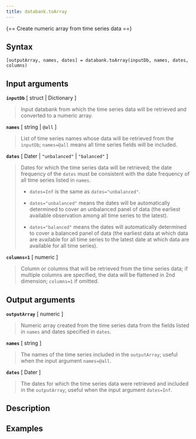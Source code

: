 ```yaml
---
title: databank.toArray
---
```


{== Create numeric array from time series data ==}


## Syntax

    [outputArray, names, dates] = databank.toArray(inputDb, names, dates, columns)


## Input arguments

__`inputDb`__ [ struct | Dictionary ]
> 
> Input databank from which the time series data will be retrieved and
> converted to a numeric array.
> 

__`names`__ [ string | `@all` ]
> 
> List of time series names whose data will be retrieved from the
> `inputDb`; `names=@all` means all time series fields will be included.
> 

__`dates`__ [ Dater | `"unbalanced"` | `"balanced"` ]
> 
> Dates for which the time series data will be retrieved; the date
> frequency of the `dates` must be consistent with the date frequency of
> all time series listed in `names`.
> 
> * `dates=Inf` is the same as `dates="unbalanced"`.
> 
> * `dates="unbalanced"` means the dates will be automatically determined
>   to cover an unbalanced panel of data (the earliest available
>   observation among all time series to the latest).
> 
> * `dates="balanced"` means the dates will automatically determined to
>   cover a balanced panel of data (the earliest data at which data are
>   available for all time series to the latest date at which data are
>   available for all time series).
> 

__`columns=1`__ [ numeric ]
> 
> Column or columns that will be retrieved from the time series data; if
> multiple columns are specified, the data will be flattened in 2nd
> dimension; `columns=1` if omitted.
> 

## Output arguments 

__`outputArray`__ [ numeric ]
> 
> Numeric array created from the time series data from the fields listed in
> `names` and dates specified in `dates`.
> 

__`names`__ [ string ]
> 
> The names of the time series included in the `outputArray`; useful when
> the input argument `names=@all`.
> 

__`dates`__ [ Dater ]
> 
> The dates for which the time series data were retrieved and included in
> the `outputArray`; useful when the input argument `dates=Inf`.
> 

## Description


## Examples


